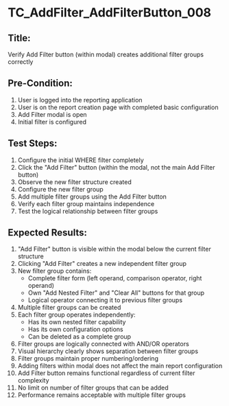 # TC_AddFilter_AddFilterButton_008

## Title:
Verify Add Filter button (within modal) creates additional filter groups correctly

## Pre-Condition:
1. User is logged into the reporting application
2. User is on the report creation page with completed basic configuration
3. Add Filter modal is open
4. Initial filter is configured

## Test Steps:
1. Configure the initial WHERE filter completely
2. Click the "Add Filter" button (within the modal, not the main Add Filter button)
3. Observe the new filter structure created
4. Configure the new filter group
5. Add multiple filter groups using the Add Filter button
6. Verify each filter group maintains independence
7. Test the logical relationship between filter groups

## Expected Results:
1. "Add Filter" button is visible within the modal below the current filter structure
2. Clicking "Add Filter" creates a new independent filter group
3. New filter group contains:
   - Complete filter form (left operand, comparison operator, right operand)
   - Own "Add Nested Filter" and "Clear All" buttons for that group
   - Logical operator connecting it to previous filter groups
4. Multiple filter groups can be created
5. Each filter group operates independently:
   - Has its own nested filter capability
   - Has its own configuration options
   - Can be deleted as a complete group
6. Filter groups are logically connected with AND/OR operators
7. Visual hierarchy clearly shows separation between filter groups
8. Filter groups maintain proper numbering/ordering
9. Adding filters within modal does not affect the main report configuration
10. Add Filter button remains functional regardless of current filter complexity
11. No limit on number of filter groups that can be added
12. Performance remains acceptable with multiple filter groups